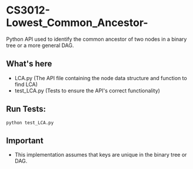 # CS3012-Lowest_Common_Ancestor-
Python API used to identify the common ancestor of two nodes in a binary tree or a more general DAG. 

## What's here
- LCA.py (The API file containing the node data structure and function to find LCA)
- test_LCA.py (Tests to ensure the API's correct functionality)

## Run Tests:
```
python test_LCA.py
```

## Important
* This implementation assumes that keys are unique in the binary tree or DAG.
